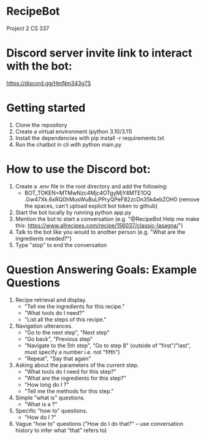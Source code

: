 # RecipeBot
Project 2 CS 337

# Discord server invite link to interact with the bot: 
https://discord.gg/HmNm343g7S

# Getting started
1. Clone the repository
2. Create a virtual environment (python 3.10/3.11)
3. Install the dependencies with pip install -r requirements.txt
4. Run the chatbot in cli with python main.py

# How to use the Discord bot: 
1. Create a .env file in the root directory and add the following:
    - BOT_TOKEN=MTMwNzc4Mjc4OTgyMjY4MTE1OQ  .Gw47Xk.6xRQ0hMusWuBuLPPryQPeF82zcDn35k4ebZOH0 (remove the spaces, can't upload explicit bot token to github)
2. Start the bot locally by running python app.py
3. Mention the bot to start a conversation (e.g. "@RecipeBot Help me make this: https://www.allrecipes.com/recipe/156037/classic-lasagna/")
4. Talk to the bot like you would to another person (e.g. "What are the ingredients needed?")
5. Type "stop" to end the conversation

# Question Answering Goals: Example Questions
1. Recipe retrieval and display.
    - "Tell me the ingredients for this recipe."
    - "What tools do I need?"
    - "List all the steps of this recipe."
2. Navigation utterances.
    - "Go to the next step", "Next step"
    - "Go back", "Previous step"
    - "Navigate to the 5th step", "Go to step 8" (outside of "first"/"last", must specify a number i.e. not "fifth")
    - "Repeat", "Say that again"
3. Asking about the parameters of the current step.
    - "What tools do I need for this step?"
    - "What are the ingredients for this step?"
    - "How long do I <cooking method>?"
    - "Tell me the methods for this step."
4. Simple "what is" questions.
    - "What is a <tool being mentioned>?"
5. Specific "how to" questions.
    - "How do I <specific technique>?"
6. Vague "how to" questions ("How do I do that?" – use conversation history to infer what “that” refers to)

